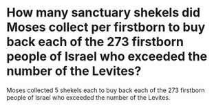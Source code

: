 # How many sanctuary shekels did Moses collect per firstborn to buy back each of the 273 firstborn people of Israel who exceeded the number of the Levites?

Moses collected 5 shekels each to buy back each of the 273 firstborn people of Israel who exceeded the number of the Levites.
